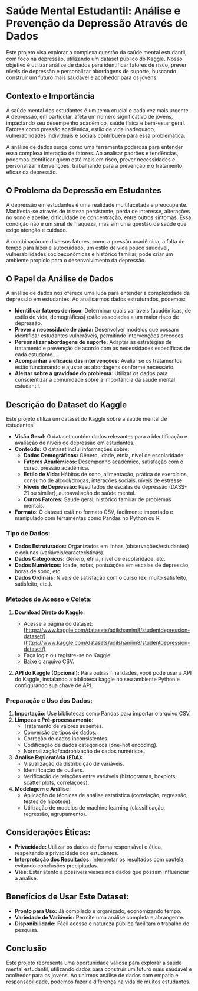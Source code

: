 # Saúde Mental Estudantil: Análise e Prevenção da Depressão Através de Dados

Este projeto visa explorar a complexa questão da saúde mental estudantil, com foco na depressão, utilizando um dataset público do Kaggle. Nosso objetivo é utilizar análise de dados para identificar fatores de risco, prever níveis de depressão e personalizar abordagens de suporte, buscando construir um futuro mais saudável e acolhedor para os jovens.

## Contexto e Importância

A saúde mental dos estudantes é um tema crucial e cada vez mais urgente. A depressão, em particular, afeta um número significativo de jovens, impactando seu desempenho acadêmico, saúde física e bem-estar geral. Fatores como pressão acadêmica, estilo de vida inadequado, vulnerabilidades individuais e sociais contribuem para essa problemática.

A análise de dados surge como uma ferramenta poderosa para entender essa complexa interação de fatores. Ao analisar padrões e tendências, podemos identificar quem está mais em risco, prever necessidades e personalizar intervenções, trabalhando para a prevenção e o tratamento eficaz da depressão.

## O Problema da Depressão em Estudantes

A depressão em estudantes é uma realidade multifacetada e preocupante. Manifesta-se através de tristeza persistente, perda de interesse, alterações no sono e apetite, dificuldade de concentração, entre outros sintomas. Essa condição não é um sinal de fraqueza, mas sim uma questão de saúde que exige atenção e cuidado.

A combinação de diversos fatores, como a pressão acadêmica, a falta de tempo para lazer e autocuidado, um estilo de vida pouco saudável, vulnerabilidades socioeconômicas e histórico familiar, pode criar um ambiente propício para o desenvolvimento da depressão.

## O Papel da Análise de Dados

A análise de dados nos oferece uma lupa para entender a complexidade da depressão em estudantes. Ao analisarmos dados estruturados, podemos:

*   **Identificar fatores de risco:** Determinar quais variáveis (acadêmicas, de estilo de vida, demográficas) estão associadas a um maior risco de depressão.
*   **Prever a necessidade de ajuda:** Desenvolver modelos que possam identificar estudantes vulneráveis, permitindo intervenções precoces.
*   **Personalizar abordagens de suporte:** Adaptar as estratégias de tratamento e prevenção de acordo com as necessidades específicas de cada estudante.
*   **Acompanhar a eficácia das intervenções:** Avaliar se os tratamentos estão funcionando e ajustar as abordagens conforme necessário.
*   **Alertar sobre a gravidade do problema:** Utilizar os dados para conscientizar a comunidade sobre a importância da saúde mental estudantil.

## Descrição do Dataset do Kaggle

Este projeto utiliza um dataset do Kaggle sobre a saúde mental de estudantes:

*   **Visão Geral:** O dataset contém dados relevantes para a identificação e avaliação de níveis de depressão em estudantes.
*   **Conteúdo:** O dataset inclui informações sobre:
    *   **Dados Demográficos:** Gênero, idade, etnia, nível de escolaridade.
    *   **Fatores Acadêmicos:** Desempenho acadêmico, satisfação com o curso, pressão acadêmica.
    *   **Estilo de Vida:** Hábitos de sono, alimentação, prática de exercícios, consumo de álcool/drogas, interações sociais, níveis de estresse.
    *   **Níveis de Depressão:** Resultados de escalas de depressão (DASS-21 ou similar), autoavaliação de saúde mental.
    *   **Outros Fatores:** Saúde geral, histórico familiar de problemas mentais.
*   **Formato:** O dataset está no formato CSV, facilmente importado e manipulado com ferramentas como Pandas no Python ou R.

### Tipo de Dados:

*   **Dados Estruturados:** Organizados em linhas (observações/estudantes) e colunas (variáveis/características).
*   **Dados Categóricos:** Gênero, etnia, nível de escolaridade, etc.
*   **Dados Numéricos:** Idade, notas, pontuações em escalas de depressão, horas de sono, etc.
*   **Dados Ordinais:** Níveis de satisfação com o curso (ex: muito satisfeito, satisfeito, etc.).

### Métodos de Acesso e Coleta:

1.  **Download Direto do Kaggle:**
    *   Acesse a página do dataset: [https://www.kaggle.com/datasets/adilshamim8/studentdepression-dataset/](https://www.kaggle.com/datasets/adilshamim8/studentdepression-dataset/)
    *   Faça login ou registre-se no Kaggle.
    *   Baixe o arquivo CSV.

2.  **API do Kaggle (Opcional):** Para outras finalidades, você pode usar a API do Kaggle, instalando a biblioteca kaggle no seu ambiente Python e configurando sua chave de API.

### Preparação e Uso dos Dados:

1.  **Importação:** Use bibliotecas como Pandas para importar o arquivo CSV.
2.  **Limpeza e Pré-processamento:**
    *   Tratamento de valores ausentes.
    *   Conversão de tipos de dados.
    *   Correção de dados inconsistentes.
    *   Codificação de dados categóricos (one-hot encoding).
    *   Normalização/padronização de dados numéricos.
3.  **Análise Exploratória (EDA):**
    *   Visualização da distribuição de variáveis.
    *   Identificação de outliers.
    *   Verificação de relações entre variáveis (histogramas, boxplots, scatter plots, correlações).
4.  **Modelagem e Análise:**
    *   Aplicação de técnicas de análise estatística (correlação, regressão, testes de hipótese).
    *   Utilização de modelos de machine learning (classificação, regressão, agrupamento).

## Considerações Éticas:

*   **Privacidade:** Utilizar os dados de forma responsável e ética, respeitando a privacidade dos estudantes.
*   **Interpretação dos Resultados:** Interpretar os resultados com cautela, evitando conclusões precipitadas.
*   **Viés:** Estar atento a possíveis vieses nos dados que possam influenciar a análise.

## Benefícios de Usar Este Dataset:

*   **Pronto para Uso:** Já compilado e organizado, economizando tempo.
*   **Variedade de Variáveis:** Permite uma análise completa e abrangente.
*   **Disponibilidade:** Fácil acesso e natureza pública facilitam o trabalho de pesquisa.

## Conclusão

Este projeto representa uma oportunidade valiosa para explorar a saúde mental estudantil, utilizando dados para construir um futuro mais saudável e acolhedor para os jovens. Ao unirmos análise de dados com empatia e responsabilidade, podemos fazer a diferença na vida de muitos estudantes.
